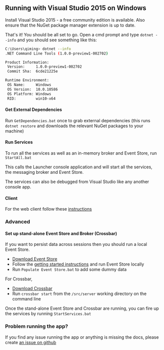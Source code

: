 ## Running with Visual Studio 2015 on Windows

Install Visual Studio 2015 - a free community edition is available. Also ensure that the NuGet package manager extension is up to date.

That's it! You should be all set to go. Open a cmd prompt and type `dotnet --info` and you should see something like this:

```sh
C:\Users\qiming> dotnet --info
.NET Command Line Tools (1.0.0-preview1-002702)

Product Information:
 Version:     1.0.0-preview1-002702
 Commit Sha:  6cde21225e

Runtime Environment:
 OS Name:     Windows
 OS Version:  10.0.10586
 OS Platform: Windows
 RID:         win10-x64
```

#### Get External Dependencies 
Run `GetDependencies.bat` once to grab external dependencies (this runs `dotnet restore` and downloads the relevant NuGet packages to your machine)

#### Run Services
To run all the services as well as an in-memory broker and Event Store, run `StartAll.bat`

This calls the Launcher console application and will start all the services, the messaging broker and Event Store.

The services can also be debugged from Visual Studio like any another console app.

#### Client
For the web client follow these [instructions](../client.md)

### Advanced

#### Set up stand-alone Event Store and Broker (Crossbar)
If you want to persist data across sessions then you should run a local Event Store. 

- [Download Event Store](https://geteventstore.com/downloads)
- Follow the [getting started instructions](http://docs.geteventstore.com/introduction/) and run Event Store locally
- Run `Populate Event Store.bat` to add some dummy data

For Crossbar,

- [Download Crossbar](http://crossbar.io/docs/Installation-on-Windows/)
- Run `crossbar start` from the `/src/server` working directory on the command line

Once the stand-alone Event Store and Crossbar are running, you can fire up the services by running `StartServices.bat` 

### Problem running the app?

If you find any issue running the app or anything is missing the docs, please create [an issue on github](https://github.com/AdaptiveConsulting/ReactiveTraderCloud/issues)